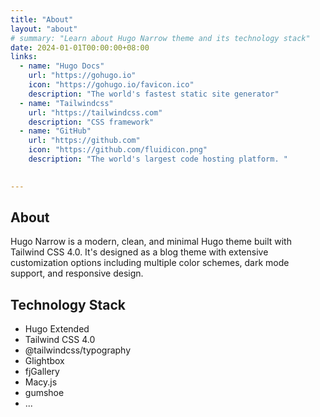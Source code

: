 ```yaml
---
title: "About"
layout: "about"
# summary: "Learn about Hugo Narrow theme and its technology stack"
date: 2024-01-01T00:00:00+08:00
links:
  - name: "Hugo Docs"
    url: "https://gohugo.io"
    icon: "https://gohugo.io/favicon.ico"
    description: "The world's fastest static site generator"
  - name: "Tailwindcss"
    url: "https://tailwindcss.com"
    description: "CSS framework"
  - name: "GitHub"
    url: "https://github.com"
    icon: "https://github.com/fluidicon.png"
    description: "The world's largest code hosting platform. "
  

---
```


## About

Hugo Narrow is a modern, clean, and minimal Hugo theme built with Tailwind CSS 4.0. It's designed as a blog theme with extensive customization options including multiple color schemes, dark mode support, and responsive design.

## Technology Stack

- Hugo Extended
- Tailwind CSS 4.0
- @tailwindcss/typography
- Glightbox
- fjGallery
- Macy.js
- gumshoe
- ...

